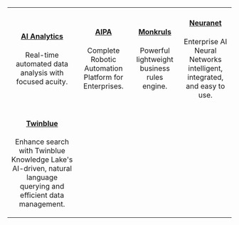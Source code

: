|   |   |   |   |
|:----------:|:----------:|:----------:|:----------:|
|<a href="/products/ai-analytics"><h4>AI Analytics</h4></a> <p>Real-time automated data analysis with focused acuity.</p> | <a href="/products/aipa"><h4>AIPA</h4></a> <p>Complete Robotic Automation Platform for Enterprises.</p> | <a href="/products/monkruls"><h4>Monkruls</h4></a> <p>Powerful lightweight business rules engine.</p> | <a href="/products/neuranet"><h4>Neuranet</h4></a><p>Enterprise AI Neural Networks intelligent, integrated, and easy to use.</p> |
|<a href="/products/twinblue"><h4>Twinblue</h4></a> <p>Enhance search with Twinblue Knowledge Lake's AI-driven, natural language querying and efficient data management.</p>|
